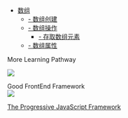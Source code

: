 <!-- <img class="logo" src="img/logo.png" /> -->

* [数组 ](base/#Javascript)
    * [- 数组创建](base/#数组创建)
    * [- 数组操作](base/#数组操作)
        * [- 存取数组元素](base/#存取数组元素)
    * [- 数组属性](base/#数组属性)




<div class="MoreWay">More Learning Pathway</div>


<a class="developerLogo" href="https://developer.mozilla.org/zh-CN/docs/Web/JavaScript" target="_blank"><img src="https://developer.mozilla.org/static/img/web-docs-sprite.22a6a085cf14.svg"></a>


<div class="MoreWay">Good FrontEnd Framework</div>

<a class="vueLogo" href="https://cn.vuejs.org/" target="_blank">
<img src="https://cn.vuejs.org/images/logo.png">
<p>The Progressive JavaScript Framework</p>
</a>